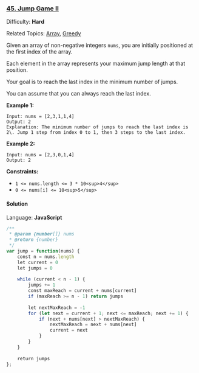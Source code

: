 ### [45\. Jump Game II](https://leetcode.com/problems/jump-game-ii/)

Difficulty: **Hard**  

Related Topics: [Array](https://leetcode.com/tag/array/), [Greedy](https://leetcode.com/tag/greedy/)


Given an array of non-negative integers `nums`, you are initially positioned at the first index of the array.

Each element in the array represents your maximum jump length at that position.

Your goal is to reach the last index in the minimum number of jumps.

You can assume that you can always reach the last index.

**Example 1:**

```
Input: nums = [2,3,1,1,4]
Output: 2
Explanation: The minimum number of jumps to reach the last index is 2\. Jump 1 step from index 0 to 1, then 3 steps to the last index.
```

**Example 2:**

```
Input: nums = [2,3,0,1,4]
Output: 2
```

**Constraints:**

*   `1 <= nums.length <= 3 * 10<sup>4</sup>`
*   `0 <= nums[i] <= 10<sup>5</sup>`


#### Solution

Language: **JavaScript**

```javascript
/**
 * @param {number[]} nums
 * @return {number}
 */
var jump = function(nums) {
    const n = nums.length
    let current = 0
    let jumps = 0
    
    while (current < n - 1) {
        jumps += 1
        const maxReach = current + nums[current]
        if (maxReach >= n - 1) return jumps
        
        let nextMaxReach = -1
        for (let next = current + 1; next <= maxReach; next += 1) {
            if (next + nums[next] > nextMaxReach) {
                nextMaxReach = next + nums[next]
                current = next
            }
        }
    }
    
    return jumps
};
```